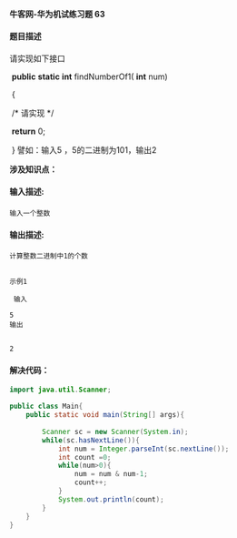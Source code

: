 #### 牛客网-华为机试练习题 63

#### 题目描述

请实现如下接口

​     **public**   **static**   **int**  findNumberOf1( **int** num)

​    {

​         /*  请实现  */

​         **return**  0;

​    } 譬如：输入5 ，5的二进制为101，输出2

 

**涉及知识点：**

#### 输入描述:

```
输入一个整数
```

#### 输出描述:

```
计算整数二进制中1的个数


示例1

 输入

5
输出


2
```

#### 解决代码：

```java
import java.util.Scanner;

public class Main{
    public static void main(String[] args){
    
        Scanner sc = new Scanner(System.in);
        while(sc.hasNextLine()){
            int num = Integer.parseInt(sc.nextLine());
            int count =0;
            while(num>0){
                num = num & num-1;
                count++;
            }
            System.out.println(count);
        }
    }
}
```

